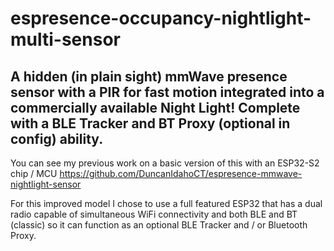 # espresence-occupancy-nightlight-multi-sensor
## A hidden (in plain sight) mmWave presence sensor with a PIR for fast motion integrated into a commercially available Night Light! Complete with a BLE Tracker and BT Proxy (optional in config) ability.

You can see my previous work on a basic version of this with an ESP32-S2 chip / MCU
  https://github.com/DuncanIdahoCT/espresence-mmwave-nightlight-sensor

For this improved model I chose to use a full featured ESP32 that has a dual radio capable of simultaneous WiFi connectivity and both BLE and BT (classic) so it can function as an optional BLE Tracker and / or Bluetooth Proxy.
